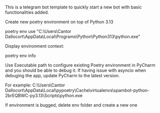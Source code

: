 This is a telegram bot template to quickly start a new bot with basic functionalities added.

Create new poetry environment on top of Python 3.13

poetry env use "C:\Users\Cantor Dallocort\AppData\Local\Programs\Python\Python313\python.exe"

Display environment context: 

poetry env info

Use Executable path to configure existing Poetry environment in PyCharm and you should be able to debug it.
If having issue with asyncio when debuging the app, update PyCharm to the latest version.

For example: C:\Users\Cantor Dallocort\AppData\Local\pypoetry\Cache\virtualenvs\spambot-python-2brEQBWC-py3.13\Scripts\python.exe

If environment is bugged, delete env folder and create a new one

